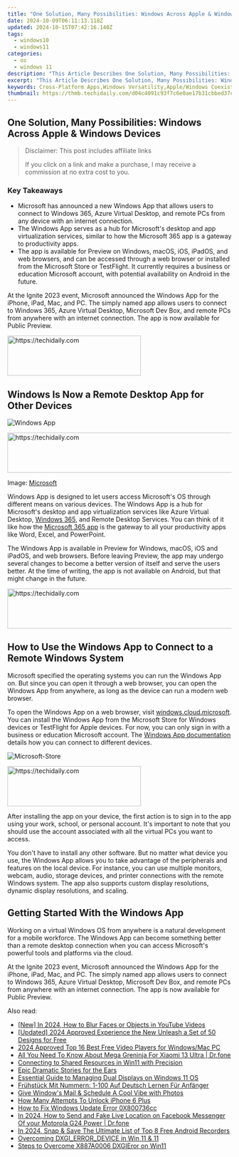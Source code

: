 ```yaml
---
title: "One Solution, Many Possibilities: Windows Across Apple & Windows Devices"
date: 2024-10-09T06:11:13.118Z
updated: 2024-10-15T07:42:16.140Z
tags:
  - windows10
  - windows11
categories:
  - os
  - windows 11
description: "This Article Describes One Solution, Many Possibilities: Windows Across Apple & Windows Devices"
excerpt: "This Article Describes One Solution, Many Possibilities: Windows Across Apple & Windows Devices"
keywords: Cross-Platform Apps,Windows Versatility,Apple/Windows Coexistence,Device Compatibility,Seamless OS Integration,Dual-OS Efficiency,Unified Software Solutions
thumbnail: https://thmb.techidaily.com/d04c4091c93f7c6e0ae17b31cbbed37cb1d18932b8605027dfc827051ad0a043.jpg
---
```


## One Solution, Many Possibilities: Windows Across Apple & Windows Devices

>  Disclaimer: This post includes affiliate links
>
>  If you click on a link and make a purchase, I may receive a commission at no extra cost to you.
>

### Key Takeaways

* Microsoft has announced a new Windows App that allows users to connect to Windows 365, Azure Virtual Desktop, and remote PCs from any device with an internet connection.
* The Windows App serves as a hub for Microsoft's desktop and app virtualization services, similar to how the Microsoft 365 app is a gateway to productivity apps.
* The app is available for Preview on Windows, macOS, iOS, iPadOS, and web browsers, and can be accessed through a web browser or installed from the Microsoft Store or TestFlight. It currently requires a business or education Microsoft account, with potential availability on Android in the future.

 At the Ignite 2023 event, Microsoft announced the Windows App for the iPhone, iPad, Mac, and PC. The simply named app allows users to connect to Windows 365, Azure Virtual Desktop, Microsoft Dev Box, and remote PCs from anywhere with an internet connection. The app is now available for Public Preview.

<!-- affiliate ads begin -->
<a href="https://laganoo.pxf.io/c/5597632/1657395/16446" target="_top" id="1657395">
  <img src="//a.impactradius-go.com/display-ad/16446-1657395" border="0" alt="https://techidaily.com" width="300" height="90"/>
</a>
<img height="0" width="0" src="https://laganoo.pxf.io/i/5597632/1657395/16446" style="position:absolute;visibility:hidden;" border="0" />
<!-- affiliate ads end -->

## Windows Is Now a Remote Desktop App for Other Devices

![Windows App](https://static1.makeuseofimages.com/wordpress/wp-content/uploads/2023/11/windows-app-overview.png)

<!-- affiliate ads begin -->
<a href="https://wigfever.sjv.io/c/5597632/2014859/22899" target="_top" id="2014859">
  <img src="//a.impactradius-go.com/display-ad/22899-2014859" border="0" alt="https://techidaily.com" width="728" height="90"/>
</a>
<img height="0" width="0" src="https://wigfever.sjv.io/i/5597632/2014859/22899" style="position:absolute;visibility:hidden;" border="0" />
<!-- affiliate ads end -->

Image: [Microsoft](https://learn.microsoft.com/en-us/windows-app/overview)

 Windows App is designed to let users access Microsoft's OS through different means on various devices. The Windows App is a hub for Microsoft's desktop and app virtualization services like Azure Virtual Desktop, [Windows 365](https://www.makeuseof.com/microsofts-windows-365-cloud-pc-announced/), and Remote Desktop Services. You can think of it like how the [Microsoft 365 app](https://www.makeuseof.com/top-microsoft-365-app-features/) is the gateway to all your productivity apps like Word, Excel, and PowerPoint.

 The Windows App is available in Preview for Windows, macOS, iOS and iPadOS, and web browsers. Before leaving Preview, the app may undergo several changes to become a better version of itself and serve the users better. At the time of writing, the app is not available on Android, but that might change in the future.

<!-- affiliate ads begin -->
<a href="https://appsumo.8odi.net/c/5597632/2037335/7443" target="_top" id="2037335">
  <img src="//a.impactradius-go.com/display-ad/7443-2037335" border="0" alt="https://techidaily.com" width="728" height="90"/>
</a>
<img height="0" width="0" src="https://appsumo.8odi.net/i/5597632/2037335/7443" style="position:absolute;visibility:hidden;" border="0" />
<!-- affiliate ads end -->

## How to Use the Windows App to Connect to a Remote Windows System

 Microsoft specified the operating systems you can run the Windows App on. But since you can open it through a web browser, you can open the Windows App from anywhere, as long as the device can run a modern web browser.

 To open the Windows App on a web browser, visit [windows.cloud.microsoft](https://windows.cloud.microsoft/). You can install the Windows App from the Microsoft Store for Windows devices or TestFlight for Apple devices. For now, you can only sign in with a business or education Microsoft account. The [Windows App documentation](https://learn.microsoft.com/en-gb/windows-app/get-started-connect-devices-desktops-apps) details how you can connect to different devices.

![Microsoft-Store](https://static1.makeuseofimages.com/wordpress/wp-content/uploads/2023/11/microsoft-store.jpg)

<!-- affiliate ads begin -->
<a href="https://laganoo.pxf.io/c/5597632/1528685/16446" target="_top" id="1528685">
  <img src="//a.impactradius-go.com/display-ad/16446-1528685" border="0" alt="https://techidaily.com" width="300" height="90"/>
</a>
<img height="0" width="0" src="https://laganoo.pxf.io/i/5597632/1528685/16446" style="position:absolute;visibility:hidden;" border="0" />
<!-- affiliate ads end -->

 After installing the app on your device, the first action is to sign in to the app using your work, school, or personal account. It's important to note that you should use the account associated with all the virtual PCs you want to access.

 You don't have to install any other software. But no matter what device you use, the Windows App allows you to take advantage of the peripherals and features on the local device. For instance, you can use multiple monitors, webcam, audio, storage devices, and printer connections with the remote Windows system. The app also supports custom display resolutions, dynamic display resolutions, and scaling.

## Getting Started With the Windows App

 Working on a virtual Windows OS from anywhere is a natural development for a mobile workforce. The Windows App can become something better than a remote desktop connection when you can access Microsoft's powerful tools and platforms via the cloud.

 At the Ignite 2023 event, Microsoft announced the Windows App for the iPhone, iPad, Mac, and PC. The simply named app allows users to connect to Windows 365, Azure Virtual Desktop, Microsoft Dev Box, and remote PCs from anywhere with an internet connection. The app is now available for Public Preview.

<ins class="adsbygoogle"
      style="display:block"
      data-ad-client="ca-pub-7571918770474297"
      data-ad-slot="8358498916"
      data-ad-format="auto"
      data-full-width-responsive="true"></ins>
    

<span class="atpl-alsoreadstyle">Also read:</span>
<div><ul>
<li><a href="https://eaxpv-info.techidaily.com/new-in-2024-how-to-blur-faces-or-objects-in-youtube-videos/"><u>[New] In 2024, How to Blur Faces or Objects in YouTube Videos</u></a></li>
<li><a href="https://youtube-lab.techidaily.com/ed-2024-approved-experience-the-new-unleash-a-set-of-50-designs-for-free/"><u>[Updated] 2024 Approved Experience the New Unleash a Set of 50 Designs for Free</u></a></li>
<li><a href="https://fox-cloud.techidaily.com/2024-approved-top-16-best-free-video-players-for-windowsmac-pc/"><u>2024 Approved Top 16 Best Free Video Players for Windows/Mac PC</u></a></li>
<li><a href="https://change-location.techidaily.com/all-you-need-to-know-about-mega-greninja-for-xiaomi-13-ultra-drfone-by-drfone-virtual-android/"><u>All You Need To Know About Mega Greninja For Xiaomi 13 Ultra | Dr.fone</u></a></li>
<li><a href="https://win11-tips.techidaily.com/connecting-to-shared-resources-in-win11-with-precision/"><u>Connecting to Shared Resources in Win11 with Precision</u></a></li>
<li><a href="https://fox-friendly.techidaily.com/epic-dramatic-stories-for-the-ears/"><u>Epic Dramatic Stories for the Ears</u></a></li>
<li><a href="https://win11-tips.techidaily.com/essential-guide-to-managing-dual-displays-on-windows-11-os/"><u>Essential Guide to Managing Dual Displays on Windows 11 OS</u></a></li>
<li><a href="https://mondly-stories.techidaily.com/fruhstuck-mit-nummern-1-100-auf-deutsch-lernen-fur-anfanger/"><u>Frühstück Mit Nummern: 1-100 Auf Deutsch Lernen Für Anfänger</u></a></li>
<li><a href="https://win11-tips.techidaily.com/give-windows-mail-and-schedule-a-cool-vibe-with-photos/"><u>Give Window's Mail & Schedule A Cool Vibe with Photos</u></a></li>
<li><a href="https://ios-unlock.techidaily.com/how-many-attempts-to-unlock-iphone-6-plus-by-drfone-ios/"><u>How Many Attempts To Unlock iPhone 6 Plus</u></a></li>
<li><a href="https://win11-tips.techidaily.com/how-to-fix-windows-update-error-0x800736cc/"><u>How to Fix Windows Update Error 0X800736cc</u></a></li>
<li><a href="https://location-social.techidaily.com/in-2024-how-to-send-and-fake-live-location-on-facebook-messenger-of-your-motorola-g24-power-drfone-by-drfone-virtual-android/"><u>In 2024, How to Send and Fake Live Location on Facebook Messenger Of your Motorola G24 Power | Dr.fone</u></a></li>
<li><a href="https://screen-recording.techidaily.com/in-2024-snap-and-save-the-ultimate-list-of-top-8-free-android-recorders/"><u>In 2024, Snap & Save The Ultimate List of Top 8 Free Android Recorders</u></a></li>
<li><a href="https://win11-tips.techidaily.com/overcoming-dxgierrordevice-in-win-11-and-11/"><u>Overcoming DXGI_ERROR_DEVICE in Win 11 & 11</u></a></li>
<li><a href="https://win11-tips.techidaily.com/steps-to-overcome-x887a0006-dxgieror-on-win11/"><u>Steps to Overcome X887A0006 DXGIEror on Win11</u></a></li>
</ul></div>

